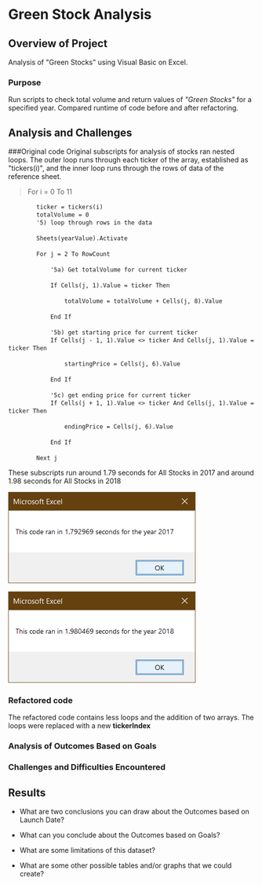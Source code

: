 # Green Stock Analysis 

## Overview of Project

Analysis of "Green Stocks" using Visual Basic on Excel.  

### Purpose

Run scripts to check total volume and return values of *"Green Stocks"* for a specified year. Compared runtime of code before and after refactoring.

## Analysis and Challenges
###Original code
Original subscripts for analysis of stocks ran nested loops. The outer loop runs through each ticker of the array, established as "tickers(i)", and the inner loop runs through the rows of data of the reference sheet. 

>For i = 0 To 11
            
            ticker = tickers(i)
            totalVolume = 0
            '5) loop through rows in the data
                    
            Sheets(yearValue).Activate
            
            For j = 2 To RowCount
                
                '5a) Get totalVolume for current ticker
                
                If Cells(j, 1).Value = ticker Then
                    
                    totalVolume = totalVolume + Cells(j, 8).Value
                
                End If
                
                '5b) get starting price for current ticker
                If Cells(j - 1, 1).Value <> ticker And Cells(j, 1).Value = ticker Then
                    
                    startingPrice = Cells(j, 6).Value
                
                End If
                    
                '5c) get ending price for current ticker
                If Cells(j + 1, 1).Value <> ticker And Cells(j, 1).Value = ticker Then
                    
                    endingPrice = Cells(j, 6).Value
                    
                End If
                    
            Next j

These subscripts run around 1.79 seconds for All Stocks in 2017 and around 1.98 seconds for All Stocks in 2018

![2017_All_Stocks_Analysis](Resources/2017_All_Stocks_Analysis.png)

![2018_All_Stocks_Analysis](Resources/2018_All_Stocks_Analysis.png)

### Refactored code

The refactored code contains less loops and the addition of two arrays.  The loops were replaced with a new **tickerIndex**

### Analysis of Outcomes Based on Goals

### Challenges and Difficulties Encountered

## Results

- What are two conclusions you can draw about the Outcomes based on Launch Date?

- What can you conclude about the Outcomes based on Goals?

- What are some limitations of this dataset?

- What are some other possible tables and/or graphs that we could create?
